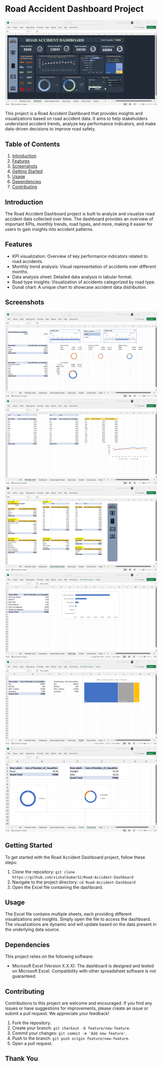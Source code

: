 # Road Accident Dashboard Project

![Dashboard Preview](DashBoard.png)

This project is a Road Accident Dashboard that provides insights and visualizations based on road accident data. It aims to help stakeholders understand accident trends, analyze key performance indicators, and make data-driven decisions to improve road safety.

## Table of Contents

1. [Introduction](#introduction)
2. [Features](#features)
3. [Screenshots](#screenshots)
4. [Getting Started](#getting-started)
5. [Usage](#usage)
6. [Dependencies](#dependencies)
7. [Contributing](#contributing)

## Introduction

The Road Accident Dashboard project is built to analyze and visualize road accident data collected over time. The dashboard provides an overview of important KPIs, monthly trends, road types, and more, making it easier for users to gain insights into accident patterns.

## Features

- KPI visualization: Overview of key performance indicators related to road accidents.
- Monthly trend analysis: Visual representation of accidents over different months.
- Data analysis sheet: Detailed data analysis in tabular format.
- Road type insights: Visualization of accidents categorized by road type.
- Dunat chart: A unique chart to showcase accident data distribution.

## Screenshots

![KPI](images/KPI.png)
![Monthly Trend](images/MonthlyTrend.png)
![Data Analysis Sheet](images/DataAnalysisSheet.png)
![Road Type](images/RoadType.png)
![Sheet4](images/Sheet4.png)
![Dunat Chart](images/DunatChart.png)

## Getting Started

To get started with the Road Accident Dashboard project, follow these steps:

1. Clone the repository: `git clone https://github.com/vishalkumar32/Road-Accident-Dashboard`
2. Navigate to the project directory: `cd Road-Accident-Dashboard`
3. Open the Excel file containing the dashboard.

## Usage

The Excel file contains multiple sheets, each providing different visualizations and insights. Simply open the file to access the dashboard. The visualizations are dynamic and will update based on the data present in the underlying data source.

## Dependencies

This project relies on the following software:

- Microsoft Excel (Version X.X.X): The dashboard is designed and tested on Microsoft Excel. Compatibility with other spreadsheet software is not guaranteed.

## Contributing

Contributions to this project are welcome and encouraged. If you find any issues or have suggestions for improvements, please create an issue or submit a pull request. We appreciate your feedback!

1. Fork the repository.
2. Create your branch: `git checkout -b feature/new-feature`.
3. Commit your changes: `git commit -m 'Add new feature'`.
4. Push to the branch: `git push origin feature/new-feature`.
5. Open a pull request.

## Thank You
